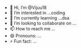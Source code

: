 - 👋 Hi, I’m @Vijuu18
- 👀 I’m interested in ...coding
- 🌱 I’m currently learning ...dsa
- 💞️ I’m looking to collaborate on ...
- 📫 How to reach me ...
- 😄 Pronouns: ...
- ⚡ Fun fact: ...

<!---
Vijuu18/Vijuu18 is a ✨ special ✨ repository because its `README.md` (this file) appears on your GitHub profile.
You can click the Preview link to take a look at your changes.
--->
